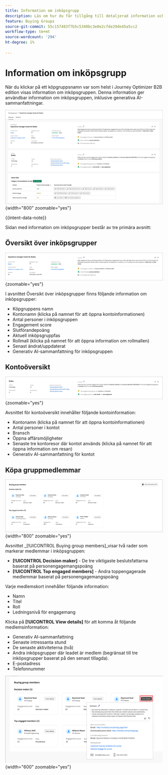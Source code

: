 ```yaml
---
title: Information om inköpsgrupp
description: Läs om hur du får tillgång till detaljerad information och generativa AI-sammanfattningar för att köpa grupper i Journey Optimizer B2B edition.
feature: Buying Groups
source-git-commit: 55c157483f7b5c5340bc3e0e2cfde29de45a5cc2
workflow-type: tm+mt
source-wordcount: '294'
ht-degree: 1%

---
```


# Information om inköpsgrupp

När du klickar på ett köpgruppsnamn var som helst i Journey Optimizer B2B edition visas information om inköpsgruppen. Denna information ger användbar information om inköpsgruppen, inklusive generativa AI-sammanfattningar.

![Åtkomst till information om inköpsgrupp](./assets/buying-group-details.png){width="800" zoomable="yes"}

{{intent-data-note}}

Sidan med information om inköpsgrupper består av tre primära avsnitt:

## Översikt över inköpsgrupper

![Översikt över inköpsgrupp](./assets/details-page-buying-group-overview.png){zoomable="yes"}

I avsnittet Översikt över inköpsgrupper finns följande information om inköpsgrupper:

* Köpgruppens namn
* Kontonamn (klicka på namnet för att öppna kontoinformationen)
* Antal personer i inköpsgruppen
* Engagement score
* Slutförandepoäng
* Aktuell inköpsgruppfas
* Rollmall (klicka på namnet för att öppna information om rollmallen)
* Senast ändrat/uppdaterat
* Generativ AI-sammanfattning för inköpsgruppen

## Kontoöversikt

![Översikt över gruppkonto för köp](./assets/details-page-buying-group-account-overview.png){zoomable="yes"}

Avsnittet för kontoöversikt innehåller följande kontoinformation:

* Kontonamn (klicka på namnet för att öppna kontoinformationen)
* Antal personer i kontot
* Bransch
* Öppna affärsmöjligheter
* Senaste tre kontoresor där kontot används (klicka på namnet för att öppna information om resan)
* Generativ AI-sammanfattning för kontot

## Köpa gruppmedlemmar

![Köper gruppmedlemmar](./assets/details-page-buying-group-members.png){width="800" zoomable="yes"}

Avsnittet _[!UICONTROL Buying group members]_visar två rader som markerar medlemmar i inköpsgruppen:

* **[!UICONTROL Decision maker]** - De tre viktigaste beslutsfattarna baserat på personengagemangspoäng
* **[!UICONTROL Top engaged members]** - Andra toppengagerade medlemmar baserat på personengagemangspoäng

Varje medlemskort innehåller följande information:

* Namn
* Titel
* Roll
* Ledningsnivå för engagemang

Klicka på **[!UICONTROL View details]** för att komma åt följande medlemsinformation:

* Generativ AI-sammanfattning
* Senaste intressanta stund
* De senaste aktiviteterna (två)
* Andra inköpsgrupper där leadet är medlem (begränsat till tre inköpsgrupper baserat på den senast tillagda).
* E-postadress
* Telefonnummer

![Visa mer information om en inköpsgruppmedlem](./assets/details-page-buying-group-members-view-details.png){width="600" zoomable="yes"}
